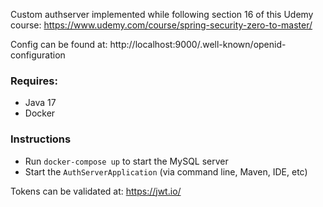 Custom authserver implemented while following section 16 of this Udemy course: https://www.udemy.com/course/spring-security-zero-to-master/

Config can be found at: http://localhost:9000/.well-known/openid-configuration

### Requires:
* Java 17
* Docker

### Instructions
* Run `docker-compose up` to start the MySQL server
* Start the `AuthServerApplication` (via command line, Maven, IDE, etc)

Tokens can be validated at: https://jwt.io/